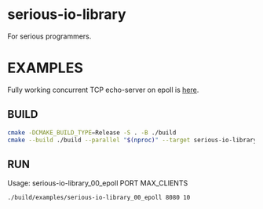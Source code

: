# serious-io-library
For serious programmers.

# EXAMPLES

Fully working concurrent TCP echo-server on epoll is [here](examples/src/00_epoll.cpp).

## BUILD

```bash
cmake -DCMAKE_BUILD_TYPE=Release -S . -B ./build
cmake --build ./build --parallel "$(nproc)" --target serious-io-library_00_epoll
```

## RUN

Usage: serious-io-library_00_epoll PORT MAX_CLIENTS

```bash
./build/examples/serious-io-library_00_epoll 8080 10
```
